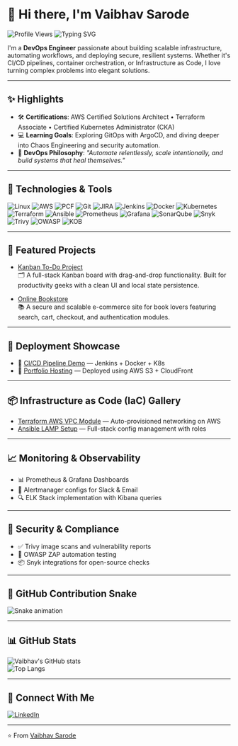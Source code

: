 # 👋 Hi there, I'm Vaibhav Sarode

![Profile Views](https://komarev.com/ghpvc/?username=vaibhav-sarode17)
![Typing SVG](https://readme-typing-svg.demolab.com?font=Fira+Code&size=22&pause=1000&color=F75C7E&center=true&width=435&lines=DevOps+Engineer+%7C+Cloud+Ninja+%7C+Tool+Collector;Automating+all+the+things;Always+learning+something+new!)

I'm a **DevOps Engineer** passionate about building scalable infrastructure, automating workflows, and deploying secure, resilient systems. Whether it's CI/CD pipelines, container orchestration, or Infrastructure as Code, I love turning complex problems into elegant solutions.

---

## ✨ Highlights  

- 🛠 **Certifications**: AWS Certified Solutions Architect • Terraform Associate • Certified Kubernetes Administrator (CKA)  
- 💻 **Learning Goals**: Exploring GitOps with ArgoCD, and diving deeper into Chaos Engineering and security automation.  
- 🎯 **DevOps Philosophy**: *"Automate relentlessly, scale intentionally, and build systems that heal themselves."*

---

## 🔧 Technologies & Tools  

![Linux](https://img.shields.io/badge/Linux-FCC624?style=flat-square&logo=linux&logoColor=black)
![AWS](https://img.shields.io/badge/AWS-232F3E?style=flat-square&logo=amazon-aws&logoColor=white)
![PCF](https://img.shields.io/badge/PCF-003B49?style=flat-square&logo=pivotal&logoColor=white)
![Git](https://img.shields.io/badge/Git-F05032?style=flat-square&logo=git&logoColor=white)
![JIRA](https://img.shields.io/badge/JIRA-0052CC?style=flat-square&logo=jira&logoColor=white)
![Jenkins](https://img.shields.io/badge/Jenkins-D24939?style=flat-square&logo=jenkins&logoColor=white)
![Docker](https://img.shields.io/badge/Docker-2496ED?style=flat-square&logo=docker&logoColor=white)
![Kubernetes](https://img.shields.io/badge/Kubernetes-326CE5?style=flat-square&logo=kubernetes&logoColor=white)
![Terraform](https://img.shields.io/badge/Terraform-7B42BC?style=flat-square&logo=terraform&logoColor=white)
![Ansible](https://img.shields.io/badge/Ansible-EE0000?style=flat-square&logo=ansible&logoColor=white)
![Prometheus](https://img.shields.io/badge/Prometheus-E6522C?style=flat-square&logo=prometheus&logoColor=white)
![Grafana](https://img.shields.io/badge/Grafana-F46800?style=flat-square&logo=grafana&logoColor=white)
![SonarQube](https://img.shields.io/badge/SonarQube-4E9BCD?style=flat-square&logo=sonarqube&logoColor=white)
![Snyk](https://img.shields.io/badge/Snyk-4C4A73?style=flat-square&logo=snyk&logoColor=white)
![Trivy](https://img.shields.io/badge/Trivy-0F1524?style=flat-square&logo=trivy&logoColor=white)
![OWASP](https://img.shields.io/badge/OWASP-000000?style=flat-square&logo=owasp&logoColor=white)
![KOB](https://img.shields.io/badge/KOB-20232A?style=flat-square&logo=ethereum&logoColor=white)

---

## 📂 Featured Projects  

- [Kanban To-Do Project](https://github.com/vaibhav-sarode17/kanban-todo-project)  
  🗂 A full-stack Kanban board with drag-and-drop functionality. Built for productivity geeks with a clean UI and local state persistence.

- [Online Bookstore](https://github.com/vaibhav-sarode17/onlinebookstore)  
  📚 A secure and scalable e-commerce site for book lovers featuring search, cart, checkout, and authentication modules.

---

## 🚀 Deployment Showcase  

- 🔗 [CI/CD Pipeline Demo](https://your-demo-link.com) — Jenkins + Docker + K8s  
- 🔗 [Portfolio Hosting](https://your-deployment-link.com) — Deployed using AWS S3 + CloudFront  

---

## 📦 Infrastructure as Code (IaC) Gallery  

- [Terraform AWS VPC Module](https://github.com/your-repo) — Auto-provisioned networking on AWS  
- [Ansible LAMP Setup](https://github.com/your-repo) — Full-stack config management with roles  

---

## 📈 Monitoring & Observability  

- 📊 Prometheus & Grafana Dashboards  
- 📩 Alertmanager configs for Slack & Email  
- 🔍 ELK Stack implementation with Kibana queries

---

## 🧪 Security & Compliance  

- ✅ Trivy image scans and vulnerability reports  
- 🔐 OWASP ZAP automation testing    
- 📦 Snyk integrations for open-source checks  

---

## 🐍 GitHub Contribution Snake  

<picture>
  <source media="(prefers-color-scheme: dark)" srcset="https://raw.githubusercontent.com/vaibhav-sarode17/vaibhav-sarode17/output/github-contribution-grid-snake-dark.svg" />
  <source media="(prefers-color-scheme: light)" srcset="https://raw.githubusercontent.com/vaibhav-sarode17/vaibhav-sarode17/output/github-contribution-grid-snake.svg" />
  <img alt="Snake animation" src="https://raw.githubusercontent.com/vaibhav-sarode17/vaibhav-sarode17/output/github-contribution-grid-snake.svg" />
</picture>

---

## 📊 GitHub Stats  

![Vaibhav's GitHub stats](https://github-readme-stats.vercel.app/api?username=vaibhav-sarode17&show_icons=true&theme=radical)  
![Top Langs](https://github-readme-stats.vercel.app/api/top-langs/?username=vaibhav-sarode17&layout=compact&theme=radical)

---

## 🔗 Connect With Me  

[![LinkedIn](https://img.shields.io/badge/LinkedIn-0077B5?style=flat-square&logo=linkedin&logoColor=white)](https://linkedin.com/in/vaibhav-sarode17)  

---

⭐️ From [Vaibhav Sarode](https://github.com/vaibhav-sarode17)

